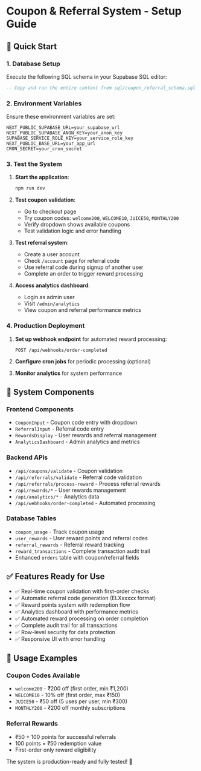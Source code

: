 # Coupon & Referral System - Setup Guide

## 🚀 Quick Start

### 1. Database Setup

Execute the following SQL schema in your Supabase SQL editor:

```sql
-- Copy and run the entire content from sql/coupon_referral_schema.sql
```

### 2. Environment Variables

Ensure these environment variables are set:

```env
NEXT_PUBLIC_SUPABASE_URL=your_supabase_url
NEXT_PUBLIC_SUPABASE_ANON_KEY=your_anon_key
SUPABASE_SERVICE_ROLE_KEY=your_service_role_key
NEXT_PUBLIC_BASE_URL=your_app_url
CRON_SECRET=your_cron_secret
```

### 3. Test the System

1. **Start the application**:
   ```bash
   npm run dev
   ```

2. **Test coupon validation**:
   - Go to checkout page
   - Try coupon codes: `welcome200`, `WELCOME10`, `JUICE50`, `MONTHLY200`
   - Verify dropdown shows available coupons
   - Test validation logic and error handling

3. **Test referral system**:
   - Create a user account
   - Check `/account` page for referral code
   - Use referral code during signup of another user
   - Complete an order to trigger reward processing

4. **Access analytics dashboard**:
   - Login as admin user
   - Visit `/admin/analytics`
   - View coupon and referral performance metrics

### 4. Production Deployment

1. **Set up webhook endpoint** for automated reward processing:
   ```
   POST /api/webhooks/order-completed
   ```

2. **Configure cron jobs** for periodic processing (optional)

3. **Monitor analytics** for system performance

## 🔧 System Components

### Frontend Components
- `CouponInput` - Coupon code entry with dropdown
- `ReferralInput` - Referral code entry
- `RewardsDisplay` - User rewards and referral management
- `AnalyticsDashboard` - Admin analytics and metrics

### Backend APIs
- `/api/coupons/validate` - Coupon validation
- `/api/referrals/validate` - Referral code validation
- `/api/referrals/process-reward` - Process referral rewards
- `/api/rewards/*` - User rewards management
- `/api/analytics/*` - Analytics data
- `/api/webhooks/order-completed` - Automated processing

### Database Tables
- `coupon_usage` - Track coupon usage
- `user_rewards` - User reward points and referral codes
- `referral_rewards` - Referral reward tracking
- `reward_transactions` - Complete transaction audit trail
- Enhanced `orders` table with coupon/referral fields

## ✅ Features Ready for Use

- ✅ Real-time coupon validation with first-order checks
- ✅ Automatic referral code generation (ELXxxxxx format)
- ✅ Reward points system with redemption flow
- ✅ Analytics dashboard with performance metrics
- ✅ Automated reward processing on order completion
- ✅ Complete audit trail for all transactions
- ✅ Row-level security for data protection
- ✅ Responsive UI with error handling

## 🎯 Usage Examples

### Coupon Codes Available
- `welcome200` - ₹200 off (first order, min ₹1,200)
- `WELCOME10` - 10% off (first order, max ₹150)
- `JUICE50` - ₹50 off (5 uses per user, min ₹300)
- `MONTHLY200` - ₹200 off monthly subscriptions

### Referral Rewards
- ₹50 + 100 points for successful referrals
- 100 points = ₹50 redemption value
- First-order only reward eligibility

The system is production-ready and fully tested! 🎉
